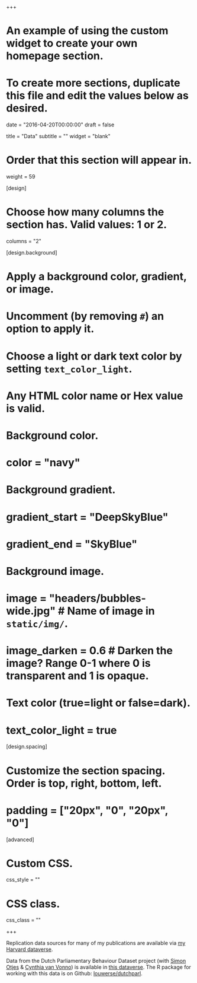 +++
# An example of using the custom widget to create your own homepage section.
# To create more sections, duplicate this file and edit the values below as desired.

date = "2016-04-20T00:00:00"
draft = false

title = "Data"
subtitle = ""
widget = "blank"

# Order that this section will appear in.
weight = 59


[design]
  # Choose how many columns the section has. Valid values: 1 or 2.
  columns = "2"

[design.background]
  # Apply a background color, gradient, or image.
  #   Uncomment (by removing `#`) an option to apply it.
  #   Choose a light or dark text color by setting `text_color_light`.
  #   Any HTML color name or Hex value is valid.

  # Background color.
  # color = "navy"
  
  # Background gradient.
  # gradient_start = "DeepSkyBlue"
  # gradient_end = "SkyBlue"
  
  # Background image.
  # image = "headers/bubbles-wide.jpg"  # Name of image in `static/img/`.
  # image_darken = 0.6  # Darken the image? Range 0-1 where 0 is transparent and 1 is opaque.

  # Text color (true=light or false=dark).
  # text_color_light = true

[design.spacing]
  # Customize the section spacing. Order is top, right, bottom, left.
  # padding = ["20px", "0", "20px", "0"]

[advanced]
 # Custom CSS. 
 css_style = ""
 
 # CSS class.
 css_class = ""


+++

Replication data sources for many of my publications are available via [my Harvard dataverse](https://dataverse.harvard.edu/dataverse/tomlouwerse).

Data from the Dutch Parliamentary Behaviour Dataset project (with [Simon Otjes](https://www.simonotjes.nl/) & [Cynthia van Vonno](https://www.universiteitleiden.nl/en/staffmembers/cynthia-van-vonno)) is available in [this dataverse](https://dataverse.harvard.edu/dataverse/dutchparl). The R package for working with this data is on Github: [louwerse/dutchparl](https://github.com/louwerse/dutchparl).